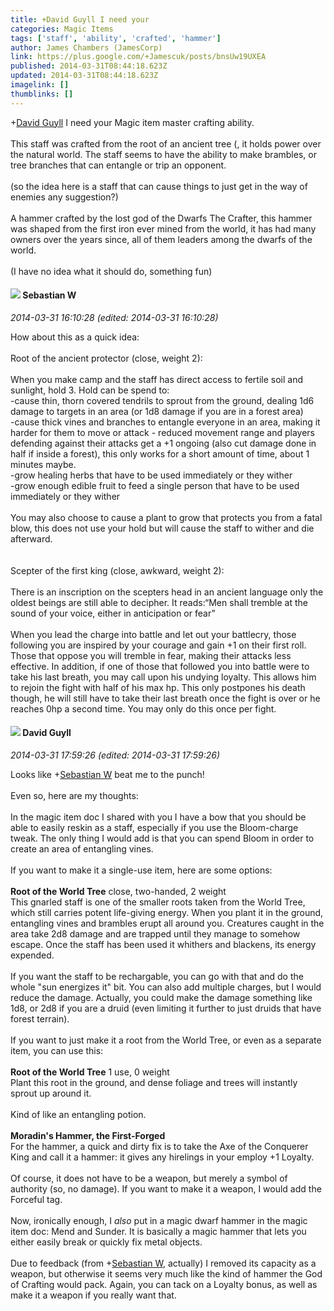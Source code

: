 ```yaml
---
title: +David Guyll I need your
categories: Magic Items
tags: ['staff', 'ability', 'crafted', 'hammer']
author: James Chambers (JamesCorp)
link: https://plus.google.com/+Jamescuk/posts/bnsUw19UXEA
published: 2014-03-31T08:44:18.623Z
updated: 2014-03-31T08:44:18.623Z
imagelink: []
thumblinks: []
---
```


<span class="proflinkWrapper"><span class="proflinkPrefix">+</span><a class="proflink" href="https://plus.google.com/117134143142507309944" oid="117134143142507309944">David Guyll</a></span> I need your Magic item master crafting ability.<br /><br />This staff was crafted from the root of an ancient tree (, it holds power over the natural world. The staff seems to have the ability to make brambles, or tree branches that can entangle or trip an opponent.<br /><br />(so the idea here is a staff that can cause things to just get in the way of enemies any suggestion?)<br /><br />A hammer crafted by the lost god of the Dwarfs The Crafter, this hammer was shaped from the first iron ever mined from the world, it has had many owners over the years since, all of them leaders among the dwarfs of the world. <br /><br />(I have no idea what it should do, something fun)
<div id='comment z13pu3y5xyz5d10ak04chfiyskykyphz3eg'>
  <h4><img src='{{site.baseurl}}//images/avatars/101904317061532926939_photo.jpg'> Sebastian W</h4>
      <p><cite>2014-03-31 16:10:28 (edited: 2014-03-31 16:10:28)</cite></p>
        <p>How about this as a quick idea:<br /><br />Root of the ancient protector (close, weight 2):<br /><br />When you make camp and the staff has direct access to fertile soil and sunlight, hold 3. Hold can be spend to:<br />-cause thin, thorn covered tendrils to sprout from the ground, dealing 1d6 damage to targets in an area (or 1d8 damage if you are in a forest area)<br />-cause thick vines and branches to entangle everyone in an area, making it harder for them to move or attack - reduced movement range and players defending against their attacks get a +1 ongoing (also cut damage done in half if inside a forest), this only works for a short amount of time, about 1 minutes maybe.<br />-grow healing herbs that have to be used immediately or they wither<br />-grow enough edible fruit to feed a single person that have to be used immediately or they wither<br /><br />You may also choose to cause a plant to grow that protects you from a fatal blow, this does not use your hold but will cause the staff to wither and die afterward.<br /><br /><br />Scepter of the first king (close, awkward, weight 2):<br /><br />There is an inscription on the scepters head in an ancient language only the oldest beings are still able to decipher. It reads:“Men shall tremble at the sound of your voice, either in anticipation or fear”<br /><br />When you lead the charge into battle and let out your battlecry, those following you are inspired by your courage and gain +1 on their first roll. Those that oppose you will tremble in fear, making their attacks less effective. In addition, if one of those that followed you into battle were to take his last breath, you may call upon his undying loyalty. This allows him to rejoin the fight with half of his max hp. This only postpones his death though, he will still have to take their last breath once the fight is over or he reaches 0hp a second time. You may only do this once per fight.</p>
</div>
        

<div id='comment z13pu3y5xyz5d10ak04chfiyskykyphz3eg'>
  <h4><img src='{{site.baseurl}}//images/avatars/117134143142507309944_photo.jpg'> David Guyll</h4>
      <p><cite>2014-03-31 17:59:26 (edited: 2014-03-31 17:59:26)</cite></p>
        <p>Looks like <span class="proflinkWrapper"><span class="proflinkPrefix">+</span><a class="proflink" href="https://plus.google.com/101904317061532926939" oid="101904317061532926939">Sebastian W</a></span> beat me to the punch!<br /><br />Even so, here are my thoughts:<br /><br />In the magic item doc I shared with you I have a bow that you should be able to easily reskin as a staff, especially if you use the Bloom-charge tweak. The only thing I would add is that you can spend Bloom in order to create an area of entangling vines.<br /><br />If you want to make it a single-use item, here are some options:<br /><br /><b>Root of the World Tree</b> close, two-handed, 2 weight<br />This gnarled staff is one of the smaller roots taken from the World Tree, which still carries potent life-giving energy. When you plant it in the ground, entangling vines and brambles erupt all around you. Creatures caught in the area take 2d8 damage and are trapped until they manage to somehow escape. Once the staff has been used it whithers and blackens, its energy expended.<br /><br />If you want the staff to be rechargable, you can go with that and do the whole &quot;sun energizes it&quot; bit. You can also add multiple charges, but I would reduce the damage. Actually, you could make the damage something like 1d8, or 2d8 if you are a druid (even limiting it further to just druids that have forest terrain).<br /><br />If you want to just make it a root from the World Tree, or even as a separate item, you can use this:<br /><br /><b>Root of the World Tree</b> 1 use, 0 weight<br />Plant this root in the ground, and dense foliage and trees will instantly sprout up around it. <br /><br />Kind of like an entangling potion.<br /><br /><b>Moradin&#39;s Hammer, the First-Forged</b><br />For the hammer, a quick and dirty fix is to take the Axe of the Conquerer King and call it a hammer: it gives any hirelings in your employ +1 Loyalty.<br /><br />Of course, it does not have to be a weapon, but merely a symbol of authority (so, no damage). If you want to make it a weapon, I would add the Forceful tag. <br /><br />Now, ironically enough, I <i>also</i> put in a magic dwarf hammer in the magic item doc: Mend and Sunder. It is basically a magic hammer that lets you either easily break or quickly fix metal objects.<br /><br />Due to feedback (from <span class="proflinkWrapper"><span class="proflinkPrefix">+</span><a class="proflink" href="https://plus.google.com/101904317061532926939" oid="101904317061532926939">Sebastian W</a></span>, actually) I removed its capacity as a weapon, but otherwise it seems very much like the kind of hammer the God of Crafting would pack. Again, you can tack on a Loyalty bonus, as well as make it a weapon if you really want that.</p>
</div>
        